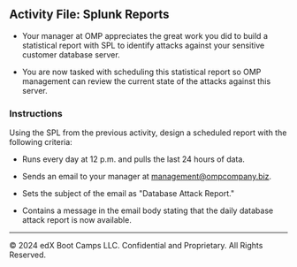## Activity File: Splunk Reports 

- Your manager at OMP appreciates the great work you did to build a statistical report with SPL to identify attacks against your sensitive customer database server.

- You are now tasked with scheduling this statistical report so OMP management can review the current state of the attacks against this server.

### Instructions

Using the SPL from the previous activity, design a scheduled report with the following criteria:

  - Runs every day at 12 p.m. and pulls the last 24 hours of data.

  - Sends an email to your manager at management@ompcompany.biz.
  
  - Sets the subject of the email as "Database Attack Report."
  
  - Contains a message in the email body stating that the daily database attack report is now available. 

---

© 2024 edX Boot Camps LLC. Confidential and Proprietary. All Rights Reserved.  